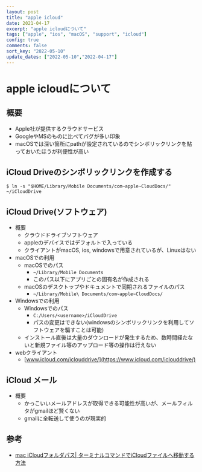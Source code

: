 ```yaml
---
layout: post
title: "apple icloud"
date: 2021-04-17
excerpt: "apple icloudについて"
tags: ["apple", "ios", "macOS", "support", "icloud"]
config: true
comments: false
sort_key: "2022-05-10"
update_dates: ["2022-05-10","2022-04-17"]
---
```


# apple icloudについて

## 概要
 - Apple社が提供するクラウドサービス
 - GoogleやMSのものに比べてバグが多い印象
 - macOSでは深い箇所にpathが設定されているのでシンボリックリンクを貼っておいたほうが利便性が高い

## iCloud Driveのシンボリックリンクを作成する

```console
$ ln -s "$HOME/Library/Mobile Documents/com~apple~CloudDocs/" ~/iCloudDrive
```

## iCloud Drive(ソフトウェア)
 - 概要
   - クラウドドライブソフトウェア
   - appleのデバイスではデフォルトで入っている
   - クライアントがmacOS, ios, windowsで用意されているが、Linuxはない
 - macOSでの利用
   - macOSでのパス
     - `~/Library/Mobile Documents`
     - このパス以下にアプリごとの固有名が作成される
   - macOSのデスクトップやドキュメントで同期されるファイルのパス　
     - `~/Library/Mobile\ Documents/com~apple~CloudDocs/`
 - Windowsでの利用
   - Windowsでのパス
     - `C:/Users/<username>/iCloudDrive`
     - パスの変更はできない(windowsのシンボリックリンクを利用してソフトウェアを騙すことは可能)
   - インストール直後は大量のダウンロードが発生するため、数時間経たないと新規ファイル等のアップロード等の操作は行えない
 - webクライアント
   - [www.icloud.com/iclouddrive/](https://www.icloud.com/iclouddrive/)

## iCloud メール
 - 概要
   - かっこいいメールアドレスが取得できる可能性が高いが、メールフィルタがgmailほど賢くない
   - gmailに全転送して使うのが現実的

## 参考
 - [mac iCloudフォルダパス| ターミナルコマンドでiCloudファイルへ移動する方法](https://qiita.com/thinkalot/items/246ec53804d907950e23)
